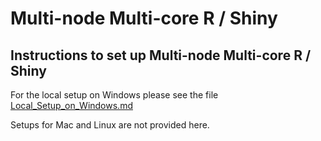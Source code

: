# Multi-node Multi-core R / Shiny

## Instructions to set up Multi-node Multi-core R / Shiny

For the local setup on Windows please see the file
[Local_Setup_on_Windows.md](https://github.com/MikeBadescu/multinode-multicore-r-shiny/Local_Setup_on_Windows.md)


Setups for Mac and Linux are not provided here.

